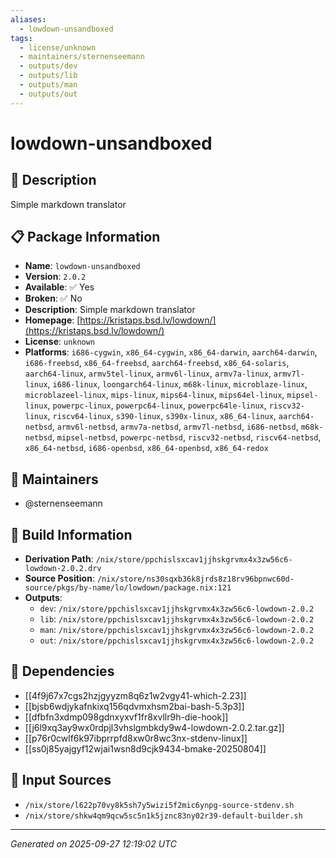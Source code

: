```yaml
---
aliases:
  - lowdown-unsandboxed
tags:
  - license/unknown
  - maintainers/sternenseemann
  - outputs/dev
  - outputs/lib
  - outputs/man
  - outputs/out
---
```


# lowdown-unsandboxed

## 📝 Description

Simple markdown translator

## 📋 Package Information

- **Name**: `lowdown-unsandboxed`
- **Version**: `2.0.2`
- **Available**: ✅ Yes
- **Broken**: ✅ No
- **Description**: Simple markdown translator
- **Homepage**: [https://kristaps.bsd.lv/lowdown/](https://kristaps.bsd.lv/lowdown/)
- **License**: `unknown`
- **Platforms**: `i686-cygwin`, `x86_64-cygwin`, `x86_64-darwin`, `aarch64-darwin`, `i686-freebsd`, `x86_64-freebsd`, `aarch64-freebsd`, `x86_64-solaris`, `aarch64-linux`, `armv5tel-linux`, `armv6l-linux`, `armv7a-linux`, `armv7l-linux`, `i686-linux`, `loongarch64-linux`, `m68k-linux`, `microblaze-linux`, `microblazeel-linux`, `mips-linux`, `mips64-linux`, `mips64el-linux`, `mipsel-linux`, `powerpc-linux`, `powerpc64-linux`, `powerpc64le-linux`, `riscv32-linux`, `riscv64-linux`, `s390-linux`, `s390x-linux`, `x86_64-linux`, `aarch64-netbsd`, `armv6l-netbsd`, `armv7a-netbsd`, `armv7l-netbsd`, `i686-netbsd`, `m68k-netbsd`, `mipsel-netbsd`, `powerpc-netbsd`, `riscv32-netbsd`, `riscv64-netbsd`, `x86_64-netbsd`, `i686-openbsd`, `x86_64-openbsd`, `x86_64-redox`
## 👥 Maintainers

- @sternenseemann


## 🔧 Build Information

- **Derivation Path**: `/nix/store/ppchislsxcav1jjhskgrvmx4x3zw56c6-lowdown-2.0.2.drv`
- **Source Position**: `/nix/store/ns30sqxb36k8jrds8z18rv96bpnwc60d-source/pkgs/by-name/lo/lowdown/package.nix:121`
- **Outputs**:
  - `dev`:  `/nix/store/ppchislsxcav1jjhskgrvmx4x3zw56c6-lowdown-2.0.2`
  - `lib`:  `/nix/store/ppchislsxcav1jjhskgrvmx4x3zw56c6-lowdown-2.0.2`
  - `man`:  `/nix/store/ppchislsxcav1jjhskgrvmx4x3zw56c6-lowdown-2.0.2`
  - `out`:  `/nix/store/ppchislsxcav1jjhskgrvmx4x3zw56c6-lowdown-2.0.2`

## 🔗 Dependencies

- [[4f9j67x7cgs2hzjgyyzm8q6z1w2vgy41-which-2.23]]
- [[bjsb6wdjykafnkixq156qdvmxhsm2bai-bash-5.3p3]]
- [[dfbfn3xdmp098gdnxyxvf1fr8xvllr9h-die-hook]]
- [[j6l9xq3ay9wx0rdpjl3vhslgmbkdy9w4-lowdown-2.0.2.tar.gz]]
- [[p76r0cwlf6k97ibprrpfd8xw0r8wc3nx-stdenv-linux]]
- [[ss0j85yajgyf12wjai1wsn8d9cjk9434-bmake-20250804]]

## 📁 Input Sources

- `/nix/store/l622p70vy8k5sh7y5wizi5f2mic6ynpg-source-stdenv.sh`
- `/nix/store/shkw4qm9qcw5sc5n1k5jznc83ny02r39-default-builder.sh`

---
*Generated on 2025-09-27 12:19:02 UTC*
